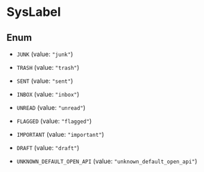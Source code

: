 

# SysLabel

## Enum


* `JUNK` (value: `"junk"`)

* `TRASH` (value: `"trash"`)

* `SENT` (value: `"sent"`)

* `INBOX` (value: `"inbox"`)

* `UNREAD` (value: `"unread"`)

* `FLAGGED` (value: `"flagged"`)

* `IMPORTANT` (value: `"important"`)

* `DRAFT` (value: `"draft"`)

* `UNKNOWN_DEFAULT_OPEN_API` (value: `"unknown_default_open_api"`)



